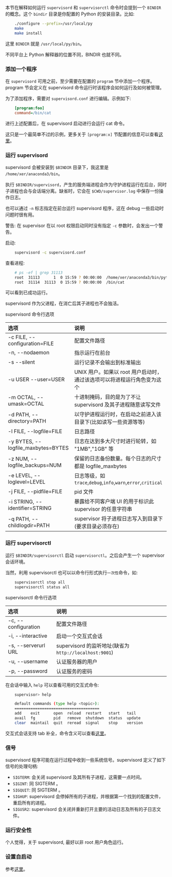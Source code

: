
本节在解释如何运行 `supervisord` 和 `supervisorctl` 命令时会提到一个 `BINDIR` 的概念。这个 `bindir` 目录是你配置的 Python 的安装目录。比如:
```sh
    ./configure --prefix=/usr/local/py
    make
    make install
```
这里 `BINDIR` 就是 `/usr/local/py/bin`。

不同平台上 Python 解释器的位置不同，BINDIR 也就不同。

### 添加一个程序

在 `supervisord` 可用之前，至少需要在配置的 `program` 节中添加一个程序。program 节会定义在 supervisord 命令运行时该程序会如何运行及如何被管理。

为了添加程序，需要对 `supervisord.conf` 进行编辑。示例如下:
```ini
    [program:foo]
    command=/bin/cat
```
进行上述配置后，在 supervisord 启动进行会运行 cat 命令。

这只是一个最简单不过的示例，更多关于 `[program:x]` 节配置的信息可以查看[这里](http://supervisord.org/configuration.html#programx-section)。


### 运行 supervisord

supervisord 会被安装到 `$BINDIR` 目录下，我这里是 `/home/xer/anaconda3/bin`。

执行 `$BINDIR/supervisord`，产生的服务端进程会作为守护进程运行在后台，同时子进程也会与会话端分离。缺省时，它会在 `$CWD/supervisor.log` 中保存一份操作日志。

也可以通过 `-n` 标志指定在前台运行 supervisord 程序，这在 debug 一些启动时问题时很有用。

警告: 在 supervisor 在以 root 权限启动同时没有指定 `-c` 参数时，会发出一个警告。

启动:
```sh
    supervisord -c supervisord.conf
```

查看进程:
```sh
    # ps -ef | grep 31113
    root  31113      1  0 15:59 ? 00:00:00  /home/xer/anaconda3/bin/python /home/xer/anaconda3/bin/supervisord -c supervisord.conf
    root  31114  31113  0 15:59 ? 00:00:00  /bin/cat
```
可以看到已成功运行。

supervisord 作为父进程，在消亡后其子进程也不会独活。

supervisord 命令行选项

| 选项  | 说明 |
|:------|:-----|
| -c FILE, --configuration=FILE | 配置文件路径 |
| -n, --nodaemon | 指示运行在前台 |
| -s --silent | 运行记录不会输出到标准输出 |
| -u USER --user=USER | UNIX 用户。如果以 root 用户启动时，通过该选项可以将进程运行角色变为这个 |
| -m OCTAL, --umask=OCTAL | 十进制掩码，目的是为了不让 supervisord 及其子进程随意读写文件 |
| -d PATH, --directory=PATH | 以守护进程运行时，在启动之前进入该目录下(比如读写一些资源等等) |
| -l FILE, --logfile=FILE | 日志路径 |
| -y BYTES, --logfile_maxbytes=BYTES | 日志在达到多大尺寸时进行轮转，如 "1MB","1GB" 等 |
| -z NUM, --logfile_backups=NUM | 保留的日志备份数量。每个日志的尺寸都是 logfile_maxbytes |
| -e LEVEL, --loglevel=LEVEL | 日志等级，如 `trace`,`debug`,`info`,`warn`,`error`,`critical` |
| -j FILE, --pidfile=FILE | pid 文件 |
| -i STRING, --identifier=STRING | 暴露给不同客户端 UI 的用于标识此 supervisor 的任意字符串 |
| -q PATH, --childlogdir=PATH | supervisor 将子进程日志写入到目录下(要求目录必须存在) |

### 运行 supervisorctl

运行 `$BINDIR/supervisorctl` 启动 `supervisorctl`。之后会产生一个 supervisor 会话环境。

当然，利用 supervisorctl 也可以以命令行形式执行`一次性`命令，如:
```sh
    supervisorctl stop all
    supervisorctl status all
```

supervisorctl 命令行选项

| 选项 | 说明 |
|:-----|:-----|
| -c, --configuration | 配置文件路径 |
| -i, --interactive | 启动一个交互式会话 |
| -s, --serverurl URL | supervisord 的监听地址(缺省为 `http://localhost:9001`) |
| -u, --username | 认证服务器的用户 |
| -p, --password | 认证服务的密码 |

在会话中输入 `help` 可以查看可用的交互式命令:
```sh
    supervisor> help

    default commands (type help <topic>):
    =====================================
    add    exit      open  reload  restart   start   tail   
    avail  fg        pid   remove  shutdown  status  update 
    clear  maintail  quit  reread  signal    stop    version
```
交互式会话支持 tab 补全，命令含义可以查看[这里](http://supervisord.org/running.html#supervisorctl-actions)。

### 信号

supervisord 程序可能在运行过程中收到一些系统信号。supervisord 定义了如下信号的处理句柄:
- `SIGTERM`: 会关闭 supervisord 及其所有子进程，这需要一点时间。
- `SIGINT`: 同 SIGTERM 。
- `SIGQUIT`: 同 SIGTERM 。
- `SIGHUP`: supervisord 会停掉所有的子进程，并根据第一个找到的配置文件，重启所有的进程。
- `SIGUSR2`: supervisord 会关闭并重新打开主要的活动日志及所有的子日志文件。

### 运行安全性

个人觉得，关于 supervisord, 最好以非 root 用户角色运行。

### 设置自启动

参考[这里](http://supervisord.org/running.html#running-supervisord-automatically-on-startup)。
